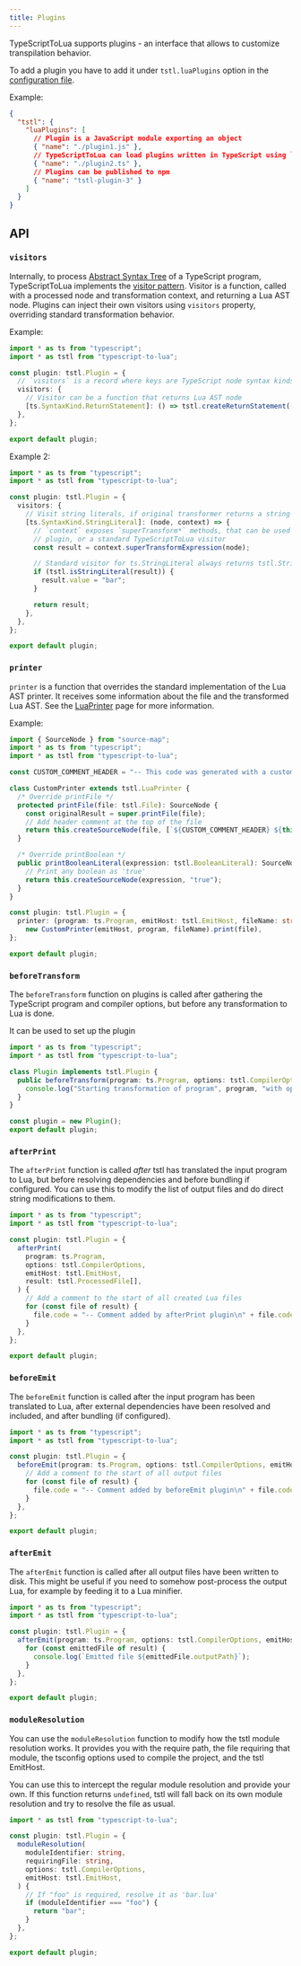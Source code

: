 ```yaml
---
title: Plugins
---
```


TypeScriptToLua supports plugins - an interface that allows to customize transpilation behavior.

To add a plugin you have to add it under `tstl.luaPlugins` option in the [configuration file](../configuration.md).

Example:

```json title=tsconfig.json
{
  "tstl": {
    "luaPlugins": [
      // Plugin is a JavaScript module exporting an object
      { "name": "./plugin1.js" },
      // TypeScriptToLua can load plugins written in TypeScript using `ts-node`
      { "name": "./plugin2.ts" },
      // Plugins can be published to npm
      { "name": "tstl-plugin-3" }
    ]
  }
}
```

## API

### `visitors`

Internally, to process [Abstract Syntax Tree](https://basarat.gitbook.io/typescript/overview/ast) of a TypeScript program, TypeScriptToLua implements the [visitor pattern](https://en.wikipedia.org/wiki/Visitor_pattern). Visitor is a function, called with a processed node and transformation context, and returning a Lua AST node. Plugins can inject their own visitors using `visitors` property, overriding standard transformation behavior.

Example:

```ts
import * as ts from "typescript";
import * as tstl from "typescript-to-lua";

const plugin: tstl.Plugin = {
  // `visitors` is a record where keys are TypeScript node syntax kinds
  visitors: {
    // Visitor can be a function that returns Lua AST node
    [ts.SyntaxKind.ReturnStatement]: () => tstl.createReturnStatement([tstl.createBooleanLiteral(true)]),
  },
};

export default plugin;
```

Example 2:

```ts
import * as ts from "typescript";
import * as tstl from "typescript-to-lua";

const plugin: tstl.Plugin = {
  visitors: {
    // Visit string literals, if original transformer returns a string literal, change the string to "bar" instead
    [ts.SyntaxKind.StringLiteral]: (node, context) => {
      // `context` exposes `superTransform*` methods, that can be used to call either the visitor provided by previous
      // plugin, or a standard TypeScriptToLua visitor
      const result = context.superTransformExpression(node);

      // Standard visitor for ts.StringLiteral always returns tstl.StringLiteral node
      if (tstl.isStringLiteral(result)) {
        result.value = "bar";
      }

      return result;
    },
  },
};

export default plugin;
```

### `printer`

`printer` is a function that overrides the standard implementation of the Lua AST printer. It receives some information about the file and the transformed Lua AST. See the [LuaPrinter](printer.md) page for more information.

Example:

```ts
import { SourceNode } from "source-map";
import * as ts from "typescript";
import * as tstl from "typescript-to-lua";

const CUSTOM_COMMENT_HEADER = "-- This code was generated with a custom plugin!\n";

class CustomPrinter extends tstl.LuaPrinter {
  /* Override printFile */
  protected printFile(file: tstl.File): SourceNode {
    const originalResult = super.printFile(file);
    // Add header comment at the top of the file
    return this.createSourceNode(file, [`${CUSTOM_COMMENT_HEADER} ${this.luaFile}\n`, originalResult]);
  }

  /* Override printBoolean */
  public printBooleanLiteral(expression: tstl.BooleanLiteral): SourceNode {
    // Print any boolean as 'true'
    return this.createSourceNode(expression, "true");
  }
}

const plugin: tstl.Plugin = {
  printer: (program: ts.Program, emitHost: tstl.EmitHost, fileName: string, file: tstl.File) =>
    new CustomPrinter(emitHost, program, fileName).print(file),
};

export default plugin;
```

### `beforeTransform`

The `beforeTransform` function on plugins is called after gathering the TypeScript program and compiler options, but before any transformation to Lua is done.

It can be used to set up the plugin

```ts
import * as ts from "typescript";
import * as tstl from "typescript-to-lua";

class Plugin implements tstl.Plugin {
  public beforeTransform(program: ts.Program, options: tstl.CompilerOptions, emitHost: tstl.EmitHost) {
    console.log("Starting transformation of program", program, "with options", options);
  }
}

const plugin = new Plugin();
export default plugin;
```

### `afterPrint`

The `afterPrint` function is called _after_ tstl has translated the input program to Lua, but before resolving dependencies and before bundling if configured. You can use this to modify the list of output files and do direct string modifications to them.

```ts
import * as ts from "typescript";
import * as tstl from "typescript-to-lua";

const plugin: tstl.Plugin = {
  afterPrint(
    program: ts.Program,
    options: tstl.CompilerOptions,
    emitHost: tstl.EmitHost,
    result: tstl.ProcessedFile[],
  ) {
    // Add a comment to the start of all created Lua files
    for (const file of result) {
      file.code = "-- Comment added by afterPrint plugin\n" + file.code;
    }
  },
};

export default plugin;
```

### `beforeEmit`

The `beforeEmit` function is called after the input program has been translated to Lua, after external dependencies have been resolved and included, and after bundling (if configured).

```ts
import * as ts from "typescript";
import * as tstl from "typescript-to-lua";

const plugin: tstl.Plugin = {
  beforeEmit(program: ts.Program, options: tstl.CompilerOptions, emitHost: tstl.EmitHost, result: tstl.EmitFile[]) {
    // Add a comment to the start of all output files
    for (const file of result) {
      file.code = "-- Comment added by beforeEmit plugin\n" + file.code;
    }
  },
};

export default plugin;
```

### `afterEmit`

The `afterEmit` function is called after all output files have been written to disk. This might be useful if you need to somehow post-process the output Lua, for example by feeding it to a Lua minifier.

```ts
import * as ts from "typescript";
import * as tstl from "typescript-to-lua";

const plugin: tstl.Plugin = {
  afterEmit(program: ts.Program, options: tstl.CompilerOptions, emitHost: tstl.EmitHost, result: tstl.EmitFile[]) {
    for (const emittedFile of result) {
      console.log(`Emitted file ${emittedFile.outputPath}`);
    }
  },
};

export default plugin;
```

### `moduleResolution`

You can use the `moduleResolution` function to modify how the tstl module resolution works. It provides you with the require path, the file requiring that module, the tsconfig options used to compile the project, and the tstl EmitHost.

You can use this to intercept the regular module resolution and provide your own. If this function returns `undefined`, tstl will fall back on its own module resolution and try to resolve the file as usual.

```ts
import * as tstl from "typescript-to-lua";

const plugin: tstl.Plugin = {
  moduleResolution(
    moduleIdentifier: string,
    requiringFile: string,
    options: tstl.CompilerOptions,
    emitHost: tstl.EmitHost,
  ) {
    // If "foo" is required, resolve it as 'bar.lua'
    if (moduleIdentifier === "foo") {
      return "bar";
    }
  },
};

export default plugin;
```
